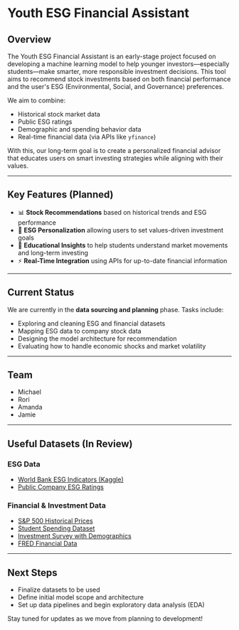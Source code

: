 # Youth ESG Financial Assistant

## Overview

The Youth ESG Financial Assistant is an early-stage project focused on developing a machine learning model to help younger investors—especially students—make smarter, more responsible investment decisions. This tool aims to recommend stock investments based on both financial performance and the user's ESG (Environmental, Social, and Governance) preferences.

We aim to combine:

- Historical stock market data
- Public ESG ratings
- Demographic and spending behavior data
- Real-time financial data (via APIs like `yfinance`)

With this, our long-term goal is to create a personalized financial advisor that educates users on smart investing strategies while aligning with their values.

---

## Key Features (Planned)

- 📊 **Stock Recommendations** based on historical trends and ESG performance
- 🌿 **ESG Personalization** allowing users to set values-driven investment goals
- 🧠 **Educational Insights** to help students understand market movements and long-term investing
- ⚡ **Real-Time Integration** using APIs for up-to-date financial information

---

## Current Status

We are currently in the **data sourcing and planning** phase. Tasks include:

- Exploring and cleaning ESG and financial datasets
- Mapping ESG data to company stock data
- Designing the model architecture for recommendation
- Evaluating how to handle economic shocks and market volatility

---

## Team

- Michael
- Rori
- Amanda
- Jamie

---

## Useful Datasets (In Review)

### ESG Data

- [World Bank ESG Indicators (Kaggle)](https://www.kaggle.com/datasets/tunguz/environment-social-and-governance-data)
- [Public Company ESG Ratings](https://www.kaggle.com/datasets/alistairking/public-company-esg-ratings-dataset)

### Financial & Investment Data

- [S&P 500 Historical Prices](https://www.kaggle.com/datasets/camnugent/sandp500)
- [Student Spending Dataset](https://www.kaggle.com/datasets/sumanthnimmagadda/student-spending-dataset)
- [Investment Survey with Demographics](https://www.kaggle.com/datasets/sudarsan27/investment-survey-dataset)
- [FRED Financial Data](https://fred.stlouisfed.org/categories/33491)

---

## Next Steps

- Finalize datasets to be used
- Define initial model scope and architecture
- Set up data pipelines and begin exploratory data analysis (EDA)

Stay tuned for updates as we move from planning to development!

